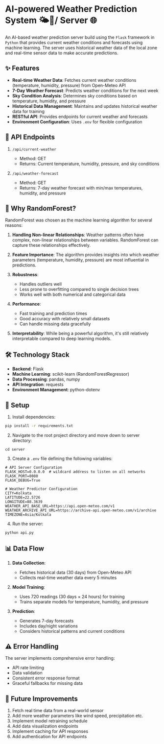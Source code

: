# AI-powered Weather Prediction System 🌤🤖/ Server 🌐

An AI-based weather prediction server build using the `Flask` framework in `Python` that provides current weather conditions and forecasts using machine learning. The server uses historical weather data of the local zone and real-time sensor data to make accurate predictions.

## ✨ Features

- **Real-time Weather Data**: Fetches current weather conditions (temperature, humidity, pressure) from Open-Meteo API
- **7-Day Weather Forecast**: Predicts weather conditions for the next week
- **Sky Condition Analysis**: Determines sky conditions based on temperature, humidity, and pressure
- **Historical Data Management**: Maintains and updates historical weather data for training
- **RESTful API**: Provides endpoints for current weather and forecasts
- **Environment Configuration**: Uses `.env` for flexible configuration

## 🔌 API Endpoints

1. `/api/current-weather`
   - Method: GET
   - Returns: Current temperature, humidity, pressure, and sky conditions

2. `/api/weather-forecast`
   - Method: GET
   - Returns: 7-day weather forecast with min/max temperatures, humidity, and pressure

## 🤔 Why RandomForest?

RandomForest was chosen as the machine learning algorithm for several reasons:

1. **Handling Non-linear Relationships**: Weather patterns often have complex, non-linear relationships between variables. RandomForest can capture these relationships effectively.

2. **Feature Importance**: The algorithm provides insights into which weather parameters (temperature, humidity, pressure) are most influential in predictions.

3. **Robustness**: 
   - Handles outliers well
   - Less prone to overfitting compared to single decision trees
   - Works well with both numerical and categorical data

4. **Performance**:
   - Fast training and prediction times
   - Good accuracy with relatively small datasets
   - Can handle missing data gracefully

5. **Interpretability**: While being a powerful algorithm, it's still relatively interpretable compared to deep learning models.

## 🛠️ Technology Stack

- **Backend**: Flask
- **Machine Learning**: scikit-learn (RandomForestRegressor)
- **Data Processing**: pandas, numpy
- **API Integration**: requests
- **Environment Management**: python-dotenv

## 🚀 Setup

1. Install dependencies:
```bash
pip install -r requirements.txt
```

2. Navigate to the root project directory and move down to server directory:
```
cd server
```

3. Create a `.env` file defining the following variables:
```
# API Server Configuration
FLASK_HOST=0.0.0.0  # wildcard address to listen on all networks
FLASK_PORT=8080
FLASK_DEBUG=True

# Weather Predictor Configuration
CITY=Kolkata
LATITUDE=22.5726
LONGITUDE=88.3639
WEATHER_API_BASE_URL=https://api.open-meteo.com/v1
WEATHER_ARCHIVE_API_URL=https://archive-api.open-meteo.com/v1/archive
TIMEZONE=Asia/Kolkata

```

4. Run the server:
```bash
python api.py
```

## 📊 Data Flow

1. **Data Collection**:
   - Fetches historical data (30 days) from Open-Meteo API
   - Collects real-time weather data every 5 minutes

2. **Model Training**:
   - Uses 720 readings (30 days × 24 hours) for training
   - Trains separate models for temperature, humidity, and pressure

3. **Prediction**:
   - Generates 7-day forecasts
   - Includes day/night variations
   - Considers historical patterns and current conditions

## ⚠️ Error Handling

The server implements comprehensive error handling:
- API rate limiting
- Data validation
- Consistent error response format
- Graceful fallbacks for missing data

## 🔮 Future Improvements
1. Fetch real time data from a real-world sensor
2. Add more weather parameters like wind speed, precipitation etc.
3. Implement model retraining schedule
4. Add data visualization endpoints
5. Implement caching for API responses
6. Add authentication for API endpoints 